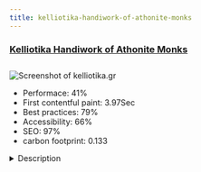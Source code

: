 ```yaml
---
title: kelliotika-handiwork-of-athonite-monks
---
```


<div style="height: 3rem">
  <a href="https://www.kelliotika.gr"><h3>Kelliotika Handiwork of Athonite Monks</h3></a>
</div>
<img loading="lazy" src="/images/thumbs/kelliotika.gr.jpg" alt="Screenshot of kelliotika.gr" />
<ul>
  <li>Performace: 41%</li>
  <li>
    First contentful paint:
    3.97Sec
  </li>
  <li>Best practices: 79%</li>
  <li>Accessibility: 66%</li>
  <li>SEO: 97%</li>
  <li>carbon footprint: 0.133</li>
</ul>
<details>
  <summary>Description</summary>
  <p>Kelliotika e-shop is the collective effort of the monks of the holy Mount Athos. It is the only e-shop that operates within the boundaries of Mount Athos, with merchandise crafted by monks living in cells. This shop is not for profit, the proceeds are used PURELY for the maintenance of the monastic cells. The merchandise remains exactly as produced by the monks and does not undergo further processing.All products are handcrafted by monks in the holy cells of Mount Athos. Each products includes the number of the cell in which it was produced. The objective of this e-shop is to promote genuine products, in contrast to many products nowadays claiming to be from Mount Athos.It is the only e-shop that operates within the boundaries of Mount Athos, with merchandise crafted by monks living in cells.The eshop is bilingual English and Greek. The eshop is built with Virtuemart and has One page checkout  extension and VM Shipping by Rules for cost shipping calculation. For SEO it uses sitemap generator  JSitemap PRO, plugin for Social Media metadata and many more onsite and offsite enhancements.</p>
</details>

